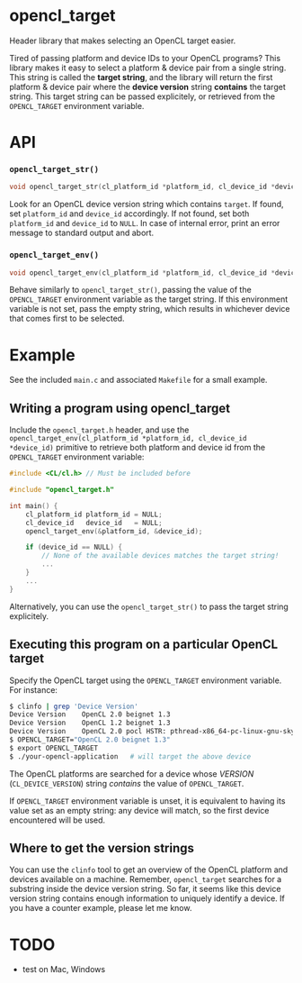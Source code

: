 # opencl_target

Header library that makes selecting an OpenCL target easier.

Tired of passing platform and device IDs to your OpenCL programs? This
library makes it easy to select a platform & device pair from a single
string. This string is called the **target string**, and the library
will return the first platform & device pair where the **device
version** string **contains** the target string.  This target string can
be passed explicitely, or retrieved from the `OPENCL_TARGET` environment
variable.
# API

### `opencl_target_str()`

```C
void opencl_target_str(cl_platform_id *platform_id, cl_device_id *device_id, char *target)
```

Look for an OpenCL device version string which contains `target`. If
found, set `platform_id` and `device_id` accordingly. If not found, set
both `platform_id` and `device_id` to `NULL`. In case of internal error,
print an error message to standard output and abort.

### `opencl_target_env()`

```C
void opencl_target_env(cl_platform_id *platform_id, cl_device_id *device_id)
```

Behave similarly to `opencl_target_str()`, passing the value of the
`OPENCL_TARGET` environment variable as the target string. If this
environment variable is not set, pass the empty string, which results in
whichever device that comes first to be selected.

# Example

See the included `main.c` and associated `Makefile` for a small example.

## Writing a program using opencl_target

Include the `opencl_target.h` header, and use the
`opencl_target_env(cl_platform_id *platform_id, cl_device_id
*device_id)` primitive to retrieve both platform and device id from the
`OPENCL_TARGET` environment variable:

```C
#include <CL/cl.h> // Must be included before

#include "opencl_target.h"

int main() {
    cl_platform_id platform_id = NULL;
    cl_device_id   device_id   = NULL;
    opencl_target_env(&platform_id, &device_id);

    if (device_id == NULL) {
        // None of the available devices matches the target string!
        ...
    }
    ...
}
```

Alternatively, you can use the `opencl_target_str()` to pass the target
string explicitely.

## Executing this program on a particular OpenCL target

Specify the OpenCL target using the `OPENCL_TARGET` environment
variable. For instance:

```sh
$ clinfo | grep 'Device Version'
Device Version    OpenCL 2.0 beignet 1.3
Device Version    OpenCL 1.2 beignet 1.3
Device Version    OpenCL 2.0 pocl HSTR: pthread-x86_64-pc-linux-gnu-skylake
$ OPENCL_TARGET="OpenCL 2.0 beignet 1.3"
$ export OPENCL_TARGET
$ ./your-opencl-application   # will target the above device
```

The OpenCL platforms are searched for a device whose *VERSION*
(`CL_DEVICE_VERSION`) string *contains* the value of `OPENCL_TARGET`.

If `OPENCL_TARGET` environment variable is unset, it is equivalent to
having its value set as an empty string: any device will match, so the
first device encountered will be used.

## Where to get the version strings

You can use the `clinfo` tool to get an overview of the OpenCL platform
and devices available on a machine. Remember, `opencl_target` searches
for a substring inside the device version string. So far, it seems like
this device version string contains enough information to uniquely
identify a device. If you have a counter example, please let me know.


# TODO

 - test on Mac, Windows
